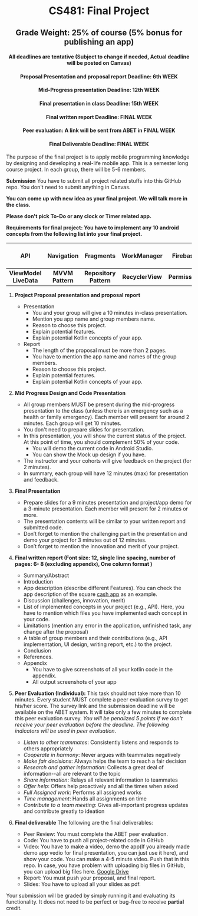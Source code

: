 <h1 align="center"> CS481: Final Project</h1>
<h2 align="center"> Grade Weight: 25% of course (5% bonus for publishing an app)</h2>

<h4 align="center"> All deadlines are tentative (Subject to change if needed, Actual deadline will be posted on Canvas) </h4>

<h4 align="center"> Proposal Presentation and proposal report Deadline: 6th WEEK</h4>
<h4 align="center"> Mid-Progress presentation Deadline: 12th WEEK</h4>
<h4 align="center"> Final presentation in class Deadline: 15th WEEK</h4>
<h4 align="center"> Final written report Deadline: FINAL WEEK</h4>
<h4 align="center"> Peer evaluation: A link will be sent from ABET in FINAL WEEK</h4>
<h4 align="center"> Final Deliverable Deadline: FINAL WEEK</h4>


The purpose of the final project is to apply mobile programming knowledge by designing and developing a real-life mobile app. This is a semester long course project. In each group, there will be 5-6 members.

**Submission** 
You have to submit all project related stuffs into this GitHub repo. You don't need to submit anything in Canvas. 

**You can come up with new idea as your final project. We will talk more in the class.** 

**Please don't pick To-Do or  any clock or Timer related app.**

**Requirements for final project:  You have to implement any 10 android concepts from the following list into your final project.**

| API | Navigation | Fragments | WorkManager | Firebase | Room | Unit Testing (min 10 cases) |
| :---: | :---: | :---: | :---: | :---: | :---: | :---: | 
| **ViewModel LiveData** | **MVVM Pattern** | **Repository Pattern** | **RecyclerView** | **Permission** | **Material design** | **Notifications** |



1. **Project Proposal presentation and proposal report**
   - Presentation
      - You and your group will give a 10 minutes in-class presentation. 
      - Mention you app name and group members name.
      - Reason to choose this project.
      - Explain potential features.
      - Explain potential Kotlin concepts of your app.
   - Report
      - The length of the proposal must be more than 2 pages.
      - You have to mention the app name and names of the group members. 
      - Reason to choose this project.
      - Explain potential features.
      - Explain potential Kotlin concepts of your app.
3. **Mid Progress Design and Code Presentation**
   - All group members MUST be present during the mid-progress presentation to the class (unless there is an emergency such as a health or family emergency). Each member will present for around 2 minutes. Each group will get 10 minutes.
   - You don't need to prepare slides for presentation.  
   - In this presentation, you will show the current status of the project.  At this point of time, you should complement 50% of your code. 
     - You will demo the current code in Android Studio.
     - You can show the Mock up design if you have. 
   - The instructor and your cohorts will give feedback on the project (for 2 minutes). 
   - In summary, each group will have 12 minutes (max) for presentation and feedback. 
4. **Final Presentation**
   - Prepare slides for a 9 minutes presentation and project/app demo for a 3-minute presentation.  Each member will present for 2 minutes or more. 
   - The presentation contents will be similar to your written report and submitted code. 
   - Don’t forget to mention the challenging part in the presentation and demo your project for 3 minutes out of 12 minutes. 
   - Don’t forget to mention the innovation and merit of your project.
5. **Final written report (Font size: 12,  single line spacing, number of pages: 6- 8 (excluding appendix), One column format )**
   - Summary/Abstract
   - Introduction
   - App description (describe different Features). You can check the app description of the square  [cash app](https://play.google.com/store/apps/details?id=com.squareup.cash)  as an example. 
   - Discussion (challenges, innovation, merit)
   - List of implemented concepts in your project  (e.g., API). Here, you have to mention which files you have implemented each concept in your code. 
   - Limitations (mention any error in the application, unfinished task, any change after the proposal)
   - A table of group members and their contributions (e.g., API implementation, UI design, writing report, etc.) to the project.
   - Conclusion
   - References.
   - Appendix
      - You have to give screenshots of all your kotlin code in the appendix. 
      - All output screenshots of your app



6. **Peer Evaluation (Individual):** This task should not take more than 10 minutes. Every student MUST complete a peer evaluation survey to get his/her score. The survey link and the submission deadline will be available on the ABET system. It will take only a few minutes to complete this peer evaluation survey. _You will be penalized 5 points if we don't receive your peer evaluation before the deadline. The following indicators will be used in peer evaluation_. 
   - _Listen to other teammates_: Consistently listens and responds to others appropriately
   - _Cooperate in harmony_: Never argues with teammates negatively
   - _Make fair decisions_: Always helps the team to reach a fair decision
   - _Research and gather information_: Collects a great deal of information--all are relevant to the topic
   - _Share information_: Relays all relevant information to teammates
   - _Offer help_: Offers help proactively and all the times when asked
   - _Full Assigned work_: Performs all assigned works
   - _Time management_:  Hands all assignments on time
   - _Contribute to a team meeting_: Gives all-important progress updates and contribute greatly to ideation

1. **Final deliverable** The following are the final deliverables: 
   - Peer Review: You must complete the ABET peer evaluation.
   - Code: You have to push all project-related code in GitHub
   - Video: You have to make a video, demo the app(If you already made demo app vedio for final presentation, you can just use it here), and show your code. You can make a 4-5 minute video. Push that in this repo. In case, you have problem with uploading big files in GitHub, you can upload big files here. [Google Drive](https://drive.google.com/drive/folders/1MEhSDHg7d9tZe557LuJtS6rk9FBeSvlv?usp=sharing)
   - Report: You must push your proposal, and final report.
   - Slides: You have to upload all your slides as pdf.

Your submission will be graded by simply running it and evaluating its functionality. It does not need to be perfect or bug-free to receive **partial** credit. 
